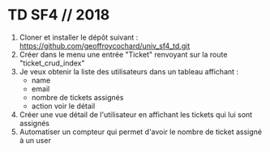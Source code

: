 # TD SF4 // 2018

1. Cloner et installer le dépôt suivant : https://github.com/geoffroycochard/univ_sf4_td.git
2. Créer dans le menu une entrée "Ticket" renvoyant sur la route "ticket_crud_index" 
3. Je veux obtenir la liste des utilisateurs dans un tableau affichant :
    * name
    * email
    * nombre de tickets assignés
    * action voir le détail
4. Créer une vue détail de l'utilisateur en affichant les tickets qui lui sont assignés
5. Automatiser un compteur qui permet d'avoir le nombre de ticket assigné à un user
